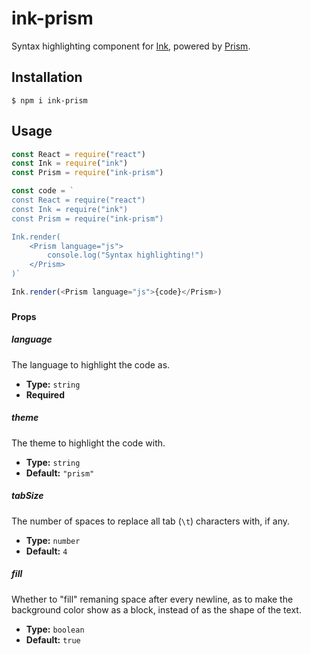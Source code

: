 # ink-prism

Syntax highlighting component for [Ink][], powered by [Prism][].

## Installation

    $ npm i ink-prism

## Usage

```js
const React = require("react")
const Ink = require("ink")
const Prism = require("ink-prism")

const code = `
const React = require("react")
const Ink = require("ink")
const Prism = require("ink-prism")

Ink.render(
    <Prism language="js">
        console.log("Syntax highlighting!")
    </Prism>
)`

Ink.render(<Prism language="js">{code}</Prism>)
```

### <Prism />

#### Props

##### language

The language to highlight the code as.

-   **Type:** `string`
-   **Required**

##### theme

The theme to highlight the code with.

-   **Type:** `string`
-   **Default:** `"prism"`

##### tabSize

The number of spaces to replace all tab (`\t`) characters with, if any.

-   **Type:** `number`
-   **Default:** `4`

##### fill

Whether to "fill" remaning space after every newline, as to make the background color show as a block, instead of as the shape of the text.

-   **Type:** `boolean`
-   **Default:** `true`

<!-- References -->

[ink]: https://github.com/vadimdemedes/ink
[prism]: https://github.com/PrismJS/prism
